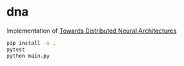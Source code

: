 # dna

Implementation of [Towards Distributed Neural Architectures](https://arxiv.org/abs/2506.22389)


```sh
pip install -e . 
pytest 
python main.py
``` 